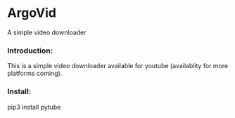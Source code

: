 # ArgoVid
A simple video downloader

### Introduction: 
This is a simple video downloader available for youtube (availablity for more platforms coming).  

### Install:
pip3 install pytube



